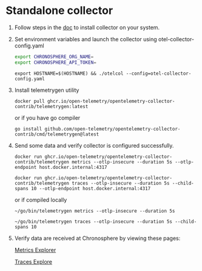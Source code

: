 # Standalone collector
1. Follow steps in the [doc](https://opentelemetry.io/docs/collector/installation/#manual-linux-installation) to install collector on your system.
2. Set environment variables and launch the collector using otel-collector-config.yaml
    ```sh
    export CHRONOSPHERE_ORG_NAME=
    export CHRONOSPHERE_API_TOKEN=
    ```
    `export HOSTNAME=$(HOSTNAME) && ./otelcol --config=otel-collector-config.yaml`
3. Install telemetrygen utility

    `docker pull ghcr.io/open-telemetry/opentelemetry-collector-contrib/telemetrygen:latest`

    or if you have go compiler

    `go install github.com/open-telemetry/opentelemetry-collector-contrib/cmd/telemetrygen@latest`
4. Send some data and verify collector is configured successfully.

    `docker run ghcr.io/open-telemetry/opentelemetry-collector-contrib/telemetrygen metrics --otlp-insecure --duration 5s --otlp-endpoint host.docker.internal:4317`

    `docker run ghcr.io/open-telemetry/opentelemetry-collector-contrib/telemetrygen traces --otlp-insecure --duration 5s --child-spans 10 --otlp-endpoint host.docker.internal:4317`

    or if compiled locally

    `~/go/bin/telemetrygen metrics --otlp-insecure --duration 5s`

    `~/go/bin/telemetrygen traces --otlp-insecure --duration 5s --child-spans 10`
5. Verify data are received at Chronosphere by viewing these pages:

    [Metrics Explorer](https://partner-threec.chronosphere.io/metrics/explorer?orgId=1&left=%5B%22now-1h%22,%22now%22,%22Chronosphere%20Prometheus%22,%7B%22redirect%22:1,%22expr%22:%22gen%22%7D%5D)
    
    [Traces Explore](https://partner-threec.chronosphere.io/traces/explorer?tab=Traces&scopeFilters=%5B%7B%22matchType%22%3A%22INCLUDE%22%7D%5D&v=%7B%22timeMode%22%3A%7B%22type%22%3A%22within%22%2C%22value%22%3A3600000%7D%2C%22minTime%22%3A%222024-07-18T18%3A18%3A03.182Z%22%2C%22maxTime%22%3A%222024-07-18T19%3A18%3A03.182Z%22%2C%22spanFilters%22%3A%5B%7B%22matchType%22%3A%22INCLUDE%22%2C%22service%22%3A%7B%22match%22%3A%22EXACT%22%2C%22value%22%3A%22telemetrygen%22%2C%22inValues%22%3A%5B%5D%7D%7D%5D%2C%22limit%22%3A25%2C%22groupBy%22%3A%5B%22Service%22%5D%2C%22metric%22%3A%22REQUEST_COUNT%22%2C%22statsComparison%22%3A2%2C%22serviceScope%22%3A%5B%5D%7D)